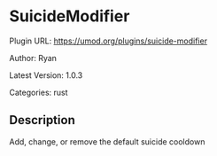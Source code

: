 # SuicideModifier

Plugin URL: https://umod.org/plugins/suicide-modifier

Author: Ryan

Latest Version: 1.0.3

Categories: rust

## Description

Add, change, or remove the default suicide cooldown
